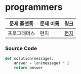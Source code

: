 # programmers

| 문제 플랫폼   | 문제 이름           | 링크                                   |
|---------------|--------------------|----------------------------------------|
| 프로그래머스          | 편지         | [편지](https://school.programmers.co.kr/learn/courses/30/lessons/120898) |

### Source Code
```python
def solution(message):
    answer = len(message) * 2
    return answer
```
